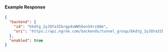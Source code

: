 <!-- Code generated for API Clients. DO NOT EDIT. -->

#### Example Response

```json
{
  "backend": {
    "id": "bkdtg_2yJQYa3Ibrgp4sWW56onS4rs9Am",
    "uri": "https://api.ngrok.com/backends/tunnel_group/bkdtg_2yJQYa3Ibrgp4sWW56onS4rs9Am"
  },
  "enabled": true
}
```
